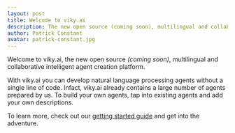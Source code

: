 ```yaml
---
layout: post
title: Welcome to viky.ai
description: The new open source (coming soon), multilingual and collaborative intelligent agent creation platform.
author: Patrick Constant
avatar: patrick-constant.jpg
---
```


Welcome to viky.ai, the new open source _(coming soon)_, multilingual and collaborative intelligent agent creation platform.

<!--keep reading-->

With viky.ai you can develop natural language processing agents without a single line of code. Infact, viky.ai already contains a large number of agents prepared by us. To build your own agents, tap into existing agents and add your own descriptions.

To learn more, check out our [getting started guide](/doc/guides/getting-started/) and get into the adventure.
